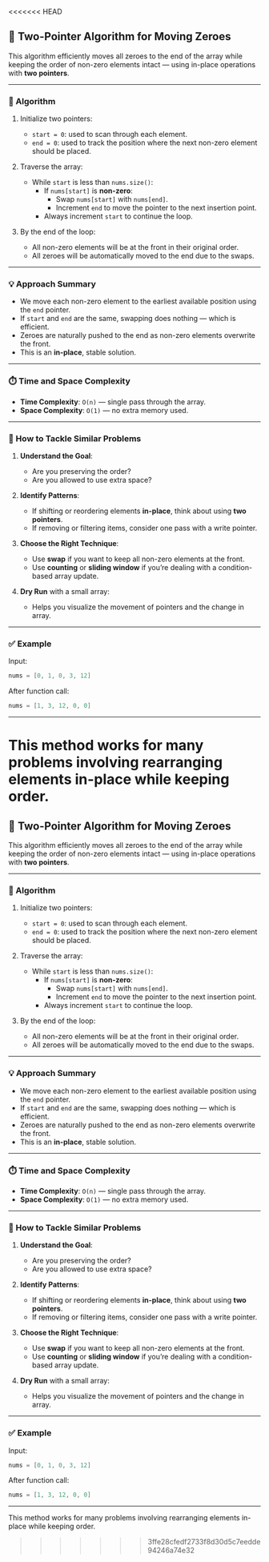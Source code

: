 <<<<<<< HEAD
## 🚀 Two-Pointer Algorithm for Moving Zeroes

This algorithm efficiently moves all zeroes to the end of the array while keeping the order of non-zero elements intact — using in-place operations with **two pointers**.

---

### 🧠 Algorithm

1. Initialize two pointers:

   - `start = 0`: used to scan through each element.
   - `end = 0`: used to track the position where the next non-zero element should be placed.

2. Traverse the array:

   - While `start` is less than `nums.size()`:
     - If `nums[start]` is **non-zero**:
       - Swap `nums[start]` with `nums[end]`.
       - Increment `end` to move the pointer to the next insertion point.
     - Always increment `start` to continue the loop.

3. By the end of the loop:
   - All non-zero elements will be at the front in their original order.
   - All zeroes will be automatically moved to the end due to the swaps.

---

### 💡 Approach Summary

- We move each non-zero element to the earliest available position using the `end` pointer.
- If `start` and `end` are the same, swapping does nothing — which is efficient.
- Zeroes are naturally pushed to the end as non-zero elements overwrite the front.
- This is an **in-place**, stable solution.

---

### ⏱️ Time and Space Complexity

- **Time Complexity**: `O(n)` — single pass through the array.
- **Space Complexity**: `O(1)` — no extra memory used.

---

### 📌 How to Tackle Similar Problems

1. **Understand the Goal**:

   - Are you preserving the order?
   - Are you allowed to use extra space?

2. **Identify Patterns**:

   - If shifting or reordering elements **in-place**, think about using **two pointers**.
   - If removing or filtering items, consider one pass with a write pointer.

3. **Choose the Right Technique**:

   - Use **swap** if you want to keep all non-zero elements at the front.
   - Use **counting** or **sliding window** if you’re dealing with a condition-based array update.

4. **Dry Run** with a small array:
   - Helps you visualize the movement of pointers and the change in array.

---

### ✅ Example

Input:

```cpp
nums = [0, 1, 0, 3, 12]
```

After function call:

```cpp
nums = [1, 3, 12, 0, 0]
```

---

This method works for many problems involving rearranging elements in-place while keeping order.
=======
## 🚀 Two-Pointer Algorithm for Moving Zeroes

This algorithm efficiently moves all zeroes to the end of the array while keeping the order of non-zero elements intact — using in-place operations with **two pointers**.

---

### 🧠 Algorithm

1. Initialize two pointers:

   - `start = 0`: used to scan through each element.
   - `end = 0`: used to track the position where the next non-zero element should be placed.

2. Traverse the array:

   - While `start` is less than `nums.size()`:
     - If `nums[start]` is **non-zero**:
       - Swap `nums[start]` with `nums[end]`.
       - Increment `end` to move the pointer to the next insertion point.
     - Always increment `start` to continue the loop.

3. By the end of the loop:
   - All non-zero elements will be at the front in their original order.
   - All zeroes will be automatically moved to the end due to the swaps.

---

### 💡 Approach Summary

- We move each non-zero element to the earliest available position using the `end` pointer.
- If `start` and `end` are the same, swapping does nothing — which is efficient.
- Zeroes are naturally pushed to the end as non-zero elements overwrite the front.
- This is an **in-place**, stable solution.

---

### ⏱️ Time and Space Complexity

- **Time Complexity**: `O(n)` — single pass through the array.
- **Space Complexity**: `O(1)` — no extra memory used.

---

### 📌 How to Tackle Similar Problems

1. **Understand the Goal**:

   - Are you preserving the order?
   - Are you allowed to use extra space?

2. **Identify Patterns**:

   - If shifting or reordering elements **in-place**, think about using **two pointers**.
   - If removing or filtering items, consider one pass with a write pointer.

3. **Choose the Right Technique**:

   - Use **swap** if you want to keep all non-zero elements at the front.
   - Use **counting** or **sliding window** if you’re dealing with a condition-based array update.

4. **Dry Run** with a small array:
   - Helps you visualize the movement of pointers and the change in array.

---

### ✅ Example

Input:

```cpp
nums = [0, 1, 0, 3, 12]
```

After function call:

```cpp
nums = [1, 3, 12, 0, 0]
```

---

This method works for many problems involving rearranging elements in-place while keeping order.
>>>>>>> 3ffe28cfedf2733f8d30d5c7eedde94246a74e32
